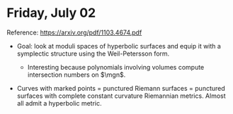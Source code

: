 # Friday, July 02

Reference: <https://arxiv.org/pdf/1103.4674.pdf>

- Goal: look at moduli spaces of hyperbolic surfaces and equip it with a symplectic structure using the Weil-Petersson form.
  - Interesting because polynomials involving volumes compute intersection numbers on $\mgn$.

- Curves with marked points = punctured Riemann surfaces = punctured surfaces with complete constant curvature Riemannian metrics.
  Almost all admit a hyperbolic metric.
